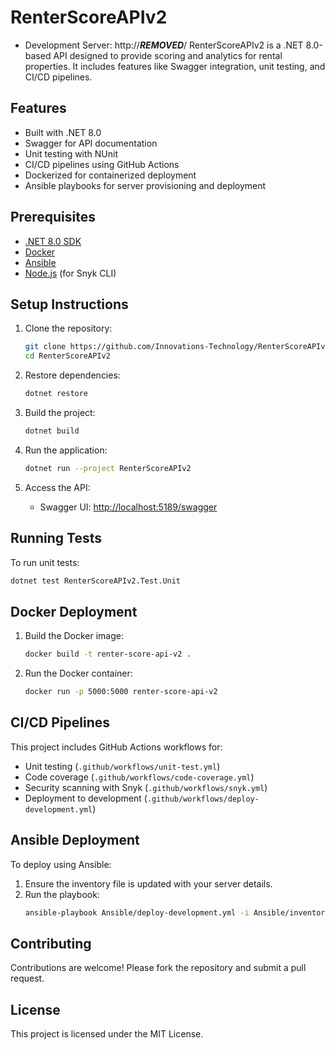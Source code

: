 # RenterScoreAPIv2

- Development Server: http://***REMOVED***/
RenterScoreAPIv2 is a .NET 8.0-based API designed to provide scoring and analytics for rental properties. It includes features like Swagger integration, unit testing, and CI/CD pipelines.

## Features
- Built with .NET 8.0
- Swagger for API documentation
- Unit testing with NUnit
- CI/CD pipelines using GitHub Actions
- Dockerized for containerized deployment
- Ansible playbooks for server provisioning and deployment

## Prerequisites
- [.NET 8.0 SDK](https://dotnet.microsoft.com/download/dotnet/8.0)
- [Docker](https://www.docker.com/)
- [Ansible](https://www.ansible.com/)
- [Node.js](https://nodejs.org/) (for Snyk CLI)

## Setup Instructions

1. Clone the repository:
   ```bash
   git clone https://github.com/Innovations-Technology/RenterScoreAPIv2.git
   cd RenterScoreAPIv2
   ```

2. Restore dependencies:
   ```bash
   dotnet restore
   ```

3. Build the project:
   ```bash
   dotnet build
   ```

4. Run the application:
   ```bash
   dotnet run --project RenterScoreAPIv2
   ```

5. Access the API:
   - Swagger UI: [http://localhost:5189/swagger](http://localhost:5189/swagger)

## Running Tests
To run unit tests:
```bash
dotnet test RenterScoreAPIv2.Test.Unit
```

## Docker Deployment
1. Build the Docker image:
   ```bash
   docker build -t renter-score-api-v2 .
   ```

2. Run the Docker container:
   ```bash
   docker run -p 5000:5000 renter-score-api-v2
   ```

## CI/CD Pipelines
This project includes GitHub Actions workflows for:
- Unit testing (`.github/workflows/unit-test.yml`)
- Code coverage (`.github/workflows/code-coverage.yml`)
- Security scanning with Snyk (`.github/workflows/snyk.yml`)
- Deployment to development (`.github/workflows/deploy-development.yml`)

## Ansible Deployment
To deploy using Ansible:
1. Ensure the inventory file is updated with your server details.
2. Run the playbook:
   ```bash
   ansible-playbook Ansible/deploy-development.yml -i Ansible/inventory
   ```

## Contributing
Contributions are welcome! Please fork the repository and submit a pull request.

## License
This project is licensed under the MIT License.
